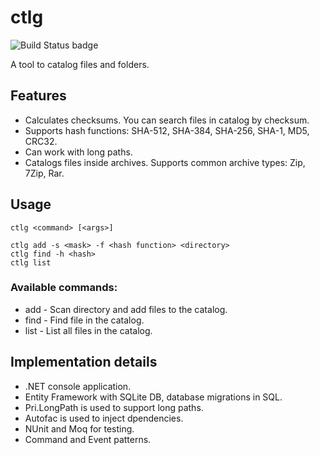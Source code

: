 # ctlg
![Build Status badge](https://ersh.visualstudio.com/_apis/public/build/definitions/c9754d86-e84f-486e-a3b3-f7f42d31c01d/1/badge)

A tool to catalog files and folders.

## Features
 - Calculates checksums. You can search files in catalog by checksum.
 - Supports hash functions: SHA-512, SHA-384, SHA-256, SHA-1, MD5, CRC32. 
 - Can work with long paths. 
 - Catalogs files inside archives. Supports common archive types: Zip, 7Zip, Rar.

## Usage

    ctlg <command> [<args>]

    ctlg add -s <mask> -f <hash function> <directory>
    ctlg find -h <hash>
    ctlg list

### Available commands:

 - add - Scan directory and add files to the catalog.
 - find - Find file in the catalog.
 - list - List all files in the catalog.

## Implementation details

 - .NET console application. 
 - Entity Framework with SQLite DB, database migrations in SQL.
 - Pri.LongPath is used to support long paths.
 - Autofac is used to inject dpendencies. 
 - NUnit and Moq for testing.
 - Command and Event patterns.
 
